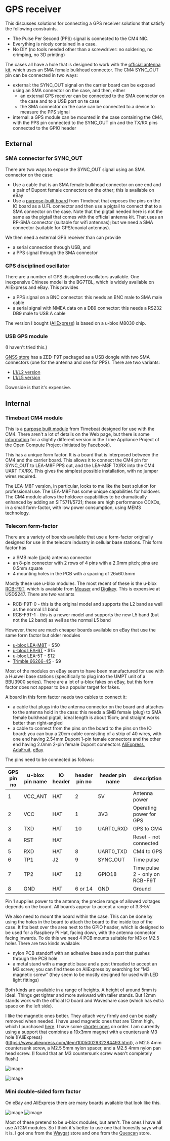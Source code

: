 # GPS receiver

This discusses solutions for connecting a GPS receiver solutions that satisfy the following constraints.

* The Pulse Per Second (PPS) signal is connected to the CM4 NIC.
* Everything is nicely contained in a case.
* No DIY (no tools needed other than a screwdriver: no soldering, no crimping, no 3D printing)

The cases all have a hole that is designed to work with the [official antenna kit](https://www.raspberrypi.com/products/compute-module-4-antenna-kit/), which uses an SMA female bulkhead connector.
The CM4 SYNC_OUT pin can be connected in two ways:

* external: the SYNC_OUT signal on the carrier board can be exposed using an SMA connector on the case, and then, either
   * an external GPS receiver can be connected to the SMA connector on the case and to a USB port on te case
   * the SMA connector on the case can be connected to a device to measure the PPS signal
* internal: a GPS module can be mounted in the case containing the CM4, with the PPS pin connected to the SYNC_OUT pin and the TX/RX pins connected to the GPIO header

## External

### SMA connector for SYNC_OUT

There are two ways to expose the SYNC_OUT signal using an SMA connector on the case:

* Use a cable that is an SMA female bulkhead connector on one end and a pair of Dupont female connectors on the other; this is available on eBay
* Use a [purpose-built board](https://store.timebeat.app/products/raspberry-pi-cm4-1pps-breakout-board) from Timebeat that exposes the pins on the IO board as a U.FL connector and then use a pigtail to connect that to a SMA connector on the case. Note that the pigtail needed here is not the same as the pigtail that comes with the official antenna kit. That uses an RP-SMA connector (suitable for wifi antennas); but we need a SMA connector (suitable for GPS/coaxial antennas).

We then need a external GPS receiver than can provide
- a serial connection through USB, and
- a PPS signal through the SMA connector

### GPS disciplined oscillator

There are a number of GPS disciplined oscillators available. One inexpensive Chinese model is the BG7TBL, which is widely available on AliExpress and eBay. This provides

- a PPS signal on a BNC connector: this needs an BNC male to SMA male cable
- a serial signal with NMEA data on a DB9 connector: this needs a RS232 DB9 male to USB A cable

The version I bought ([AliExpress](https://www.aliexpress.com/item/4001022596521.html)) is based on a u-blox M8030 chip.

### USB GPS module

(I haven't tried this.)

[GNSS store](https://www.gnss.store/) has a ZED-F9T packaged as a USB dongle with two SMA connectors (one for the antenna and one for PPS). There are two variants:

* [L1/L2 version](https://www.gnss.store/zed-f9t-timing-gnss-modules/108-ublox-zed-f9p-rtk-gnss-receiver-board-with-sma-base-or-rover.html)
* [L1/L5 version](https://www.gnss.store/zed-f9t-timing-gnss-modules/166-elt0147.html)

Downside is that it's expensive.

## Internal

### Timebeat CM4 module

This is a [purpose built module](https://store.timebeat.app/products/gnss-raspberry-pi-cm4-module) from Timebeat designed for use with the CM4. There aren't a lot of details on the Web page, but there is some [information](https://github.com/opencomputeproject/Time-Appliance-Project/tree/master/RPi-Timing/Time4CM4/Baseboard) for a slightly different version in the Time Appliance Project of the Open Compute Project (initiated by Facebook).

This has a unique form factor. It is a board that is interposed between the CM4 and the carrier board. This allows it to connect the CM4 pin for SYNC_OUT to LEA-M8F PPS out, and the LEA-M8F TX/RX into the CM4 UART TX/RX. This gives the simplest possible installation, with no jumper wires required. 

The LEA-M8F version, in particular, looks to me like the best solution for professional use. The LEA-M8F has some unique capabilities for holdover. The CM4 module allows the holdover capabilities to be dramatically enhanced by adding an SiT5711/5721; these are high performance OCXOs, in a small form-factor, with low power consumption, using MEMS technology.

### Telecom form-factor

There are a variety of boards available that use a form-factor originally designed for use in the telecom industry in cellular base stations. This form factor has

* a SMB male (jack) antenna connector
* an 8-pin connector with 2 rows of 4 pins with a 2.0mm pitch; pins are 0.5mm square
* 4 mounting holes in the PCB with a spacing of 26x60.5mm

Mostly these use u-blox modules. The most recent of these is the u-blox [RCB-F9T](https://www.u-blox.com/en/product/rcb-f9t-timing-board), which is avaiable from [Mouser](https://www.mouser.com/ProductDetail/u-blox/RCB-F9T-0?qs=ljCeji4nMDkDS2PT5ijKCg%3D%3D) and [Digikey](https://www.digikey.com/en/products/detail/u-blox/RCB-F9T/12090682). This is expensive at USD$247. There are two variants

* RCB-F9T-0 - this is the original model and supports the L2 band as well as the normal L1 band
* RCB-F9T-1 - this is a newer model and supports the new L5 band (but not the L2 band) as well as the normal L5 band

However, there are much cheaper boards available on eBay that use the same form factor but older modules

* [u-blox LEA-M8T](https://www.ebay.com/itm/333619130232) - $50
* [u-blox LEA-6T](https://www.ebay.com/itm/134203045552) - $15
* [u-blox LEA-5T](https://www.ebay.com/itm/134203047949) - $12
* [Trimble 66266-45](https://www.ebay.com/itm/134243323986) - $9

Most of the modules on eBay seem to have been manufactured for use with a Huawei base stations (specifically to plug into the UMPT unit of a BBU3900 series). There are a lot of u-blox fakes on eBay, but this form factor does not appear to be a popular target
for fakes.

A board in this form factor needs two cables to connect it:

* a cable that plugs into the antenna connector on the board and attaches to the antenna hold in the case: this needs a SMB female (plug) to SMA female bulkhead pigtail; ideal length is about 15cm; and straight works better than right-angled
* a cable to connect from the pins on the board to the pins on the IO board: you can buy a 20cm cable consisting of a strip of 40 wires, with one end having 2.54mm Dupont 1-pin female connectors and the other end having 2.0mm 2-pin female Dupont connectors [AliExpress](https://www.aliexpress.com/item/32872192805.html), [AdaFruit](https://www.adafruit.com/product/1919), [eBay](https://www.ebay.com/itm/253963096627)

The pins need to be connected as follows:

| GPS pin no | u-blox pin name | IO header | header pin no | header pin name | description |
| --- | --- | --- | --- | --- | --- |
| 1 | VCC_ANT | HAT | 2 | 5V | Antenna power |
| 2 | VCC | HAT | 1 | 3V3 | Operating power for GPS |
| 3 | TXD | HAT | 10 | UART0_RXD | GPS to CM4 |
| 4 | RST | HAT |  | | Reset - not connected |
| 5 | RXD | HAT | 8 | UART0_TXD | CM4 to GPS |
| 6 | TP1 | J2 | 9 | SYNC_OUT | Time pulse |
| 7 | TP2 | HAT | 12 | GPIO18 | Time pulse 2 - only on RCB-F9T |
| 8 | GND | HAT | 6 or 14 | GND | Ground |

Pin 1 supplies power to the antenna; the precise range of allowed voltages depends on the board. All boards appear to accept a range of 3.3-5V.

We also need to mount the board within the case. This can be done by using the holes in the board to attach the board to the inside top of the case. It fits best over the area next to the GPIO header, which is designed to be used for a Raspbery Pi Hat, facing down, with the antenna connector facing inwards. To do this we need 4 PCB mounts suitable for M3 or M2.5 holes There are two kinds available:

* nylon PCB standoff with an adhesive base and a post that pushes through the PCB hole
* a metal stand with a magnetic base and a post threaded to accept an M3 screw; you can find these on AliExpress by searching for "M3 magnetic screw" (they seem to be mostly designed for used with LED light fittings)

Both kinds are available in a range of heights. A height of around 5mm is ideal. Things get tighter and more awkward with taller
stands. But 12mm stands work with the official IO board and Waveshare case (which has extra space on the left side).

I like the magnetic ones better. They attach very firmly and can be easily removed when needed.  I have used magnetic ones that are 12mm high, which I purchased [here](https://th.cytron.io/p-m3-pcb-stand-with-magnet-female-13x12mm). I have some [shorter ones](https://www.aliexpress.com/item/32858048503.html) on order. I am currently using a support that combines a 10x3mm magnet with a countersunk M3 hole ([AliExpress}(https://www.aliexpress.com/item/1005002932284493.htm)), a M2.5 4mm countersunk screw, a M2.5 5mm nylon spacer, and a M2.5 4mm nylon pan head screw. (I found that an M3 countersunk screw wasn't completely flush.)

![image](https://user-images.githubusercontent.com/499966/194740152-2782eff4-5990-4798-9cb2-7234b29dc3fe.png)

![image](https://user-images.githubusercontent.com/499966/196852504-f2f5c5d3-2563-40eb-bf34-1ff9bd247e5b.png)

### Mini double-sided form factor

On eBay and AliExpress there are many boards available that look like this.

![image](https://user-images.githubusercontent.com/499966/196853721-5315eba8-4fab-42ce-a54d-d6c02dc5e005.png)
![image](https://user-images.githubusercontent.com/499966/196853749-36751c30-d23c-4ace-a4c3-310d63a8d710.png)

Most of these pretend to be u-blox modules, but aren't. The ones I have all use ATGM modules.  So I think it's better to use one that honestly says what it is. I got one from the [Wavgat](https://www.aliexpress.com/item/1005004402839841.html) store and one from the [Quescan](https://www.aliexpress.com/item/1005004219674527.html) store.




